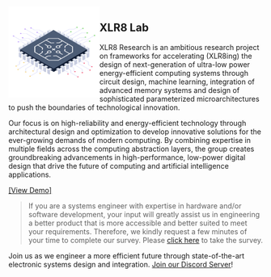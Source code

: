 <img align="left" width="180" src="/microchip.png" />

## XLR8 Lab
XLR8 Research is an ambitious research project on frameworks for accelerating (XLR8ing) the design of next-generation of ultra-low power energy-efficient computing systems through circuit design, machine learning, integration of advanced memory systems and design of sophisticated parameterized microarchitectures to push the boundaries of technological innovation.

Our focus is on high-reliability and energy-efficient technology through architectural design and optimization to develop innovative solutions for the ever-growing demands of modern computing. By combining expertise in multiple fields across the computing abstraction layers, the group creates groundbreaking advancements in high-performance, low-power digital design that drive the future of computing and artificial intelligence applications.

[[View Demo]](https://hackframe.herokuapp.com)


> If you are a systems engineer with expertise in hardware and/or software development, your input will greatly assist us in engineering a better product that is more accessible and better suited to meet your requirements. Therefore, we kindly request a few minutes of your time to complete our survey. Please [click here](https://forms.gle/6L2V9sU7WZDurjfL9) to take the survey.


Join us as we engineer a more efficient future through state-of-the-art electronic systems design and integration. [Join our Discord Server](https://discord.gg/83dMdBmnC3)!
